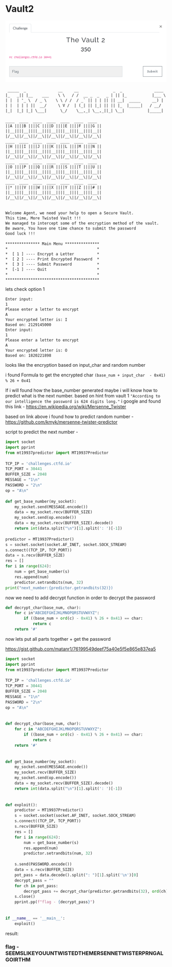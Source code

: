 
# Vault2

![](images/vault2.png)

  ```console
   _____  _              __     __               _  _              ____  
|_   _|| |__    ___    \ \   / /  __ _  _   _ | || |_           |___ \ 
  | |  | '_ \  / _ \    \ \ / /  / _` || | | || || __|  _____     __) |
  | |  | | | ||  __/     \ V /  | (_| || |_| || || |_  |_____|   / __/ 
  |_|  |_| |_| \___|      \_/    \__,_| \__,_||_| \__|          |_____|
                                                                       
 ____  ____  ____  ____  ____  ____  ____ 
||A ||||B ||||C ||||D ||||E ||||F ||||G ||
||__||||__||||__||||__||||__||||__||||__||
|/__\||/__\||/__\||/__\||/__\||/__\||/__\|
 ____  ____  ____  ____  ____  ____  ____ 
||H ||||I ||||J ||||K ||||L ||||M ||||N ||
||__||||__||||__||||__||||__||||__||||__||
|/__\||/__\||/__\||/__\||/__\||/__\||/__\|
 ____  ____  ____  ____  ____  ____  ____ 
||O ||||P ||||Q ||||R ||||S ||||T ||||U ||
||__||||__||||__||||__||||__||||__||||__||
|/__\||/__\||/__\||/__\||/__\||/__\||/__\|
 ____  ____  ____  ____  ____  ____  ____ 
||* ||||V ||||W ||||X ||||Y ||||Z ||||# ||
||__||||__||||__||||__||||__||||__||||__||
|/__\||/__\||/__\||/__\||/__\||/__\||/__\|


Welcome Agent, we need your help to open a Secure Vault.
This time, More Twisted Vault !!!
We managed to intercept some of the encryption method of the vault.
Be aware, You have one time chance to submit the password
Good luck !!!

*************** Main Menu ***************
*                                       *
*  [ 1 ] ---- Encrypt a Letter          *
*  [ 2 ] ---- Print Encrypted Password  *
*  [ 3 ] ---- Submit Password           *
*  [-1 ] ---- Quit                      *
*                                       *
*****************************************
```
lets check option 1
```console
Enter input:
1
Please enter a letter to encrypt
A
Your encrypted letter is: I
Based on: 2129145000
Enter input:
1
Please enter a letter to encrypt
A
Your encrypted letter is: O
Based on: 1820221898
```
  looks like the encryption  based on input_char and random number

i found Formula to get the encrypted  char `(base_num + input_char  - 0x41) % 26 + 0x41`

If i will found how the base_number generated maybe i will know how to predict what is the next number.
based on hint from vault 1  `"According to our intelligence the password is 624 digits long."` i google and found this link - https://en.wikipedia.org/wiki/Mersenne_Twister

based on link above i found how to predict random number - https://github.com/kmyk/mersenne-twister-predictor

script  to predict the next number - 
```python
import socket
import pprint
from mt19937predictor import MT19937Predictor

TCP_IP = 'challenges.ctfd.io'
TCP_PORT = 30441
BUFFER_SIZE = 2048
MESSAGE = "1\n"
PASSWORD = "2\n"
op = "A\n"

def get_base_number(my_socket):
    my_socket.send(MESSAGE.encode())
    data = my_socket.recv(BUFFER_SIZE)
    my_socket.send(op.encode())
    data = my_socket.recv(BUFFER_SIZE).decode()
    return int(data.split("\n")[1].split(': ')[-1])

predictor = MT19937Predictor()
s = socket.socket(socket.AF_INET, socket.SOCK_STREAM)
s.connect((TCP_IP, TCP_PORT))
data = s.recv(BUFFER_SIZE)
res = []
for i in range(624):
    num = get_base_number(s)
    res.append(num)
    predictor.setrandbits(num, 32)
print("next_number:{predictor.getrandbits(32)})
```


now we need to add decrypt function in order to decrypt the password
```python
def decrypt_char(base_num, char):
    for c in"ABCDEFGHIJKLMNOPQRSTUVWXYZ":
        if ((base_num + ord(c) - 0x41) % 26 + 0x41) == char:
            return c
    return '#'
```

now lets put all parts together  + get the password

https://gist.github.com/matanr1/76199549deef75a40e5f5e865e837ea5

```python
import socket
import pprint
from mt19937predictor import MT19937Predictor

TCP_IP = 'challenges.ctfd.io'
TCP_PORT = 30441
BUFFER_SIZE = 2048
MESSAGE = "1\n"
PASSWORD = "2\n"
op = "A\n"


def decrypt_char(base_num, char):
    for c in "ABCDEFGHIJKLMNOPQRSTUVWXYZ":
        if ((base_num + ord(c) - 0x41) % 26 + 0x41) == char:
            return c
    return '#'


def get_base_number(my_socket):
    my_socket.send(MESSAGE.encode())
    my_socket.recv(BUFFER_SIZE)
    my_socket.send(op.encode())
    data = my_socket.recv(BUFFER_SIZE).decode()
    return int(data.split("\n")[1].split(': ')[-1])


def exploit():
    predictor = MT19937Predictor()
    s = socket.socket(socket.AF_INET, socket.SOCK_STREAM)
    s.connect((TCP_IP, TCP_PORT))
    s.recv(BUFFER_SIZE)
    res = []
    for i in range(624):
        num = get_base_number(s)
        res.append(num)
        predictor.setrandbits(num, 32)

    s.send(PASSWORD.encode())
    data = s.recv(BUFFER_SIZE)
    pot_pass = data.decode().split(": ")[1].split('\n')[0]
    decrypt_pass = ""
    for ch in pot_pass:
        decrypt_pass += decrypt_char(predictor.getrandbits(32), ord(ch))
    s.close()
    pprint.pp(f"flag - {decrypt_pass}")


if __name__ == '__main__':
    exploit()
```

result:
### flag - SEEMSLIKEYOUUNTWISTEDTHEMERSENNETWISTERPRNGALGOIRTHM


